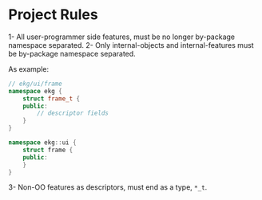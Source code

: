 # Project Rules

1- All user-programmer side features, must be no longer by-package namespace separated.
2- Only internal-objects and internal-features must be by-package namespace separated.

As example:

```c++
// ekg/ui/frame
namespace ekg {
    struct frame_t {
    public:
        // descriptor fields
    }
}

namespace ekg::ui {
    struct frame {
    public:
    }
}
```

3- Non-OO features as descriptors, must end as a type, `*_t`.